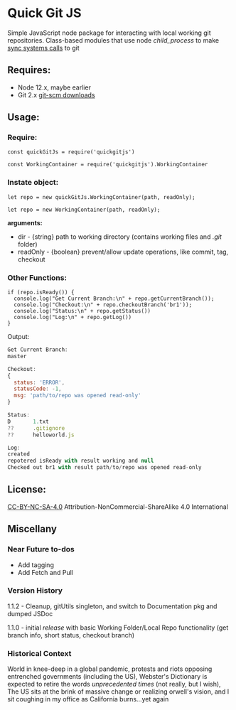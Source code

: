# Quick Git JS

Simple JavaScript node package for interacting with local working git repositories. Class-based modules that use node *child_process* to make [sync systems calls](https://nodejs.org/api/child_process.html#child_process_synchronous_process_creation) to git
<br>

## Requires:
- Node 12.x, maybe earlier
- Git 2.x [git-scm downloads](https://git-scm.com/downloads) 

## Usage:

### Require:
```javascipt
const quickGitJs = require('quickgitjs')
```
```javascipt
const WorkingContainer = require('quickgitjs').WorkingContainer
```
### Instate object:
```javascipt
let repo = new quickGitJs.WorkingContainer(path, readOnly);
```
```javascipt
let repo = new WorkingContainer(path, readOnly);
```
**arguments:**
- dir - {string} path to working directory (contains working files and *.git* folder)
- readOnly - {boolean} prevent/allow update operations, like commit, tag, checkout

### Other Functions:
```javascipt
if (repo.isReady()) {
  console.log("Get Current Branch:\n" + repo.getCurrentBranch());
  console.log("Checkout:\n" + repo.checkoutBranch('br1'));
  console.log("Status:\n" + repo.getStatus())
  console.log("Log:\n" + repo.getLog())
}
```
Output:

```javascript
Get Current Branch:
master

Checkout:
{
  status: 'ERROR',
  statusCode: -1,
  msg: 'path/to/repo was opened read-only'
}

Status:
D       1.txt
??      .gitignore
??      helloworld.js

Log:
created
repotered isReady with result working and null
Checked out br1 with result path/to/repo was opened read-only
```
## License:
[CC-BY-NC-SA-4.0](https://creativecommons.org/licenses/by-nc-sa/4.0/)
Attribution-NonCommercial-ShareAlike 4.0 International

## Miscellany

### Near Future to-dos
- Add tagging
- Add Fetch and Pull

### Version History
1.1.2 - Cleanup, gitUtils singleton, and switch to Documentation pkg and dumped JSDoc

1.1.0 - initial *release* with basic Working Folder/Local Repo functionality (get branch info, short status, checkout branch)

### Historical Context
World in knee-deep in a global pandemic, protests and riots opposing entrenched governments (including the US), Webster's Dictionary is expected to retire the words *unprecedented times* (not really, but I wish), The US sits at the brink of massive change or realizing orwell's vision, and I sit coughing in my office as California burns...yet again